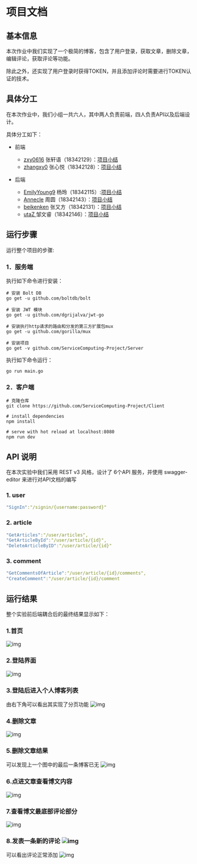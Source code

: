 # 项目文档

## 基本信息

本次作业中我们实现了一个极简的博客，包含了用户登录，获取文章，删除文章，编辑评论，获取评论等功能。

除此之外，还实现了用户登录时获得TOKEN，并且添加评论时需要进行TOKEN认证的技术。

## 具体分工

在本次作业中，我们小组一共六人，其中两人负责前端，四人负责API以及后端设计。

具体分工如下：

- 前端
  - [zxy0616](https://github.com/orgs/ServiceComputing-Project/people/zxy0616) 张轩语（18342129）：[项目小结](https://blog.csdn.net/qq_43233275/article/details/111556495)
  - [zhangxy0](https://github.com/orgs/ServiceComputing-Project/people/zhangxy0) 张心悦（18342128）：[项目小结](https://blog.csdn.net/weixin_43985359/article/details/111567422)

- 后端
  - [EmilyYoung9](https://github.com/orgs/ServiceComputing-Project/people/EmilyYoung9) 杨玲（18342115）:[项目小结](https://shimo.im/docs/vTYDgPWXqX8QJPKy)
  - [Annecle](https://github.com/orgs/ServiceComputing-Project/people/Annecle)  周圆（18342143）：[项目小结](https://shimo.im/docs/JQW8QhdtX9GCdDxQ/)
  - [beikenken](https://github.com/orgs/ServiceComputing-Project/people/beikenken) 张又方（18342131）：[项目小结](https://blog.csdn.net/weixin_43227340/article/details/111558288)
  - [utaZ ](https://github.com/orgs/ServiceComputing-Project/people/utaZ) 邹文睿（18342146）：[项目小结](https://blog.csdn.net/weixin_45683170/article/details/111563379)



## 运行步骤

运行整个项目的步骤:

### 1．服务端

执行如下命令进行安装：

```
# 安装 Bolt DB
go get -u github.com/boltdb/bolt

# 安装 JWT 模块
go get -u github.com/dgrijalva/jwt-go

# 安装执行http请求的路由和分发的第三方扩展包mux
go get -u github.com/gorilla/mux

# 安装项目
go get -v github.com/ServiceComputing-Project/Server
```

执行如下命令运行：

```
go run main.go
```

### 2．客户端

```
# 克隆仓库
git clone https://github.com/ServiceComputing-Project/Client

# install dependencies
npm install

# serve with hot reload at localhost:8080
npm run dev
```

## API 说明

在本次实验中我们采用 REST v3 风格，设计了 6个API 服务，并使用 swagger-editor 来进行对API文档的编写

### 1. user

```yaml
"SignIn":"/signin/{username:password}"
```

### 2. article

```yaml
"GetArticles":"/user/articles",
"GetArticleById":"/user/article/{id}",
"DeleteArticleByID":"/user/article/{id}"
```

### 3. comment

```yaml
"GetCommentsOfArticle":"/user/article/{id}/comments",
"CreateComment":"/user/article/{id}/comment
```



## 运行结果

整个实验前后端耦合后的最终结果显示如下：

### 1.首页        

![img](https://uploader.shimo.im/f/BCseLre0sllVf8Sw.png!thumbnail)      

### 2.登陆界面       

![img](https://uploader.shimo.im/f/HBJeBKbQgIMCpgha.png!thumbnail)

### 3.登陆后进入个人博客列表

由右下角可以看出其实现了分页功能        ![img](https://uploader.shimo.im/f/RUNefoEfmBwmou9K.png!thumbnail)       

### 4.删除文章        

![img](https://uploader.shimo.im/f/BZ6M6DMtqQMawUQZ.png!thumbnail)

### 5.删除文章结果

可以发现上一个图中的最后一条博客已无        ![img](https://uploader.shimo.im/f/pbhQPeeoCMX1QB9h.png!thumbnail)

### 6.点进文章查看博文内容        

![img](https://uploader.shimo.im/f/dgfNJXBXC7PGkmuu.png!thumbnail)       

### 7.查看博文最底部评论部分       

![img](https://uploader.shimo.im/f/WOzKTo4mEyUARn0t.png!thumbnail)       

### 8.发表一条新的评论        ![img](https://uploader.shimo.im/f/n1b1yzSfM1zPHMdp.png!thumbnail)

可以看出评论正常添加        ![img](https://uploader.shimo.im/f/yZjvY25exak4TNPt.png!thumbnail)      



